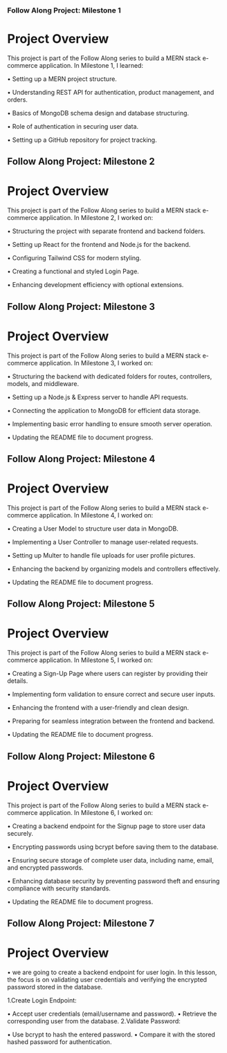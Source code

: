 ### Follow Along Project: Milestone 1

# Project Overview
This project is part of the Follow Along series to build a MERN stack e-commerce application. In Milestone 1, I learned:

• Setting up a MERN project structure.

• Understanding REST API for authentication, product management, and orders.

• Basics of MongoDB schema design and database structuring.

• Role of authentication in securing user data.

• Setting up a GitHub repository for project tracking.


## Follow Along Project: Milestone 2

# Project Overview
This project is part of the Follow Along series to build a MERN stack e-commerce application. In Milestone 2, I worked on:

• Structuring the project with separate frontend and backend folders.

• Setting up React for the frontend and Node.js for the backend.

• Configuring Tailwind CSS for modern styling.

• Creating a functional and styled Login Page.

• Enhancing development efficiency with optional extensions.


## Follow Along Project: Milestone 3
 
# Project Overview
This project is part of the Follow Along series to build a MERN stack e-commerce application. In Milestone 3, I worked on:

• Structuring the backend with dedicated folders for routes, controllers, models, and middleware.

• Setting up a Node.js & Express server to handle API requests.

• Connecting the application to MongoDB for efficient data storage.

• Implementing basic error handling to ensure smooth server operation.

• Updating the README file to document progress.


## Follow Along Project: Milestone 4
 
# Project Overview

This project is part of the Follow Along series to build a MERN stack e-commerce application. In Milestone 4, I worked on:

• Creating a User Model to structure user data in MongoDB.

• Implementing a User Controller to manage user-related requests.

• Setting up Multer to handle file uploads for user profile pictures.

• Enhancing the backend by organizing models and controllers effectively.

• Updating the README file to document progress.


## Follow Along Project: Milestone 5
 
# Project Overview
This project is part of the Follow Along series to build a MERN stack e-commerce application. In Milestone 5, I worked on:

• Creating a Sign-Up Page where users can register by providing their details.

• Implementing form validation to ensure correct and secure user inputs.

• Enhancing the frontend with a user-friendly and clean design.

• Preparing for seamless integration between the frontend and backend.

• Updating the README file to document progress.


## Follow Along Project: Milestone 6
 
# Project Overview
This project is part  of the Follow Along series to build a MERN stack e-commerce application. In Milestone 6, I worked on:

• Creating a backend endpoint for the Signup page to store user data securely.

• Encrypting passwords using bcrypt before saving them to the database.

• Ensuring secure storage of complete user data, including name, email, and encrypted passwords.

• Enhancing database security by preventing password theft and ensuring compliance with security standards.

• Updating the README file to document progress.



## Follow Along Project: Milestone 7
 
# Project Overview

• we are going to create a backend endpoint for user login. In this lesson, the focus is on validating user credentials and verifying the encrypted password stored in the database.

1.Create Login Endpoint:

   • Accept user credentials (email/username and password).
   • Retrieve the corresponding user from the database.
2.Validate Password:

   • Use bcrypt to hash the entered password.
   • Compare it with the stored hashed password for authentication.